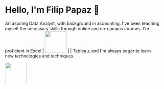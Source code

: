 # Hello, I'm Filip Papaz 👋

An aspiring Data Analyst, with background in accounting.
I've been teaching myself the necessary skills through online and on-campus courses. I'm proficient in Excel | <img src="https://user-images.githubusercontent.com/119366006/218660157-c898a681-db13-401b-b920-b2888193b4dc.png" width="70"/>
 |  | Tableau, and I'm always eager to learn new technologies and techniques.





<img src="https://user-images.githubusercontent.com/119366006/218687838-602adef4-c345-4222-a7c0-77008c746175.png" width="70"/>






<!--
**PapazF/PapazF** is a ✨ _special_ ✨ repository because its `README.md` (this file) appears on your GitHub profile.

Here are some ideas to get you started:

- 🔭 I’m currently working on ...
- 🌱 I’m currently learning ...
- 👯 I’m looking to collaborate on ...
- 🤔 I’m looking for help with ...
- 💬 Ask me about ...
- 📫 How to reach me: ...
- 😄 Pronouns: ...
- ⚡ Fun fact: ...

If you're looking for a [Type of Data Analyst You Want to Be, such as Junior Data Analyst or Data Scientist], please don't hesitate to get in touch! I'm eager to connect with others in the field and explore opportunities to build my career in data analysis.
-->
